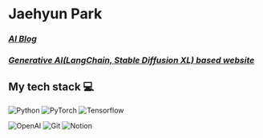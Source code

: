 <h1> Jaehyun Park </h1>

<p>
  <em>
    <h3> 
      <a href="https://highllight.tistory.com">
        AI Blog
      </a>
    </h3>
  </em>
  <em>
  <h3>
    <a href="https://www.momentoushistory.com">
      Generative AI(LangChain, Stable Diffusion XL) based website
    </a>
  </h3>
    </em>
  </em>
</p>

<h2> My tech stack 💻 </h2>

![Python](https://img.shields.io/badge/-Python-3776AB?style=for-the-badge&logo=Python&logoColor=ffffff)
![PyTorch](https://img.shields.io/badge/-PyTorch-EE4C2C?style=for-the-badge&logo=PyTorch&logoColor=ffffff)
![Tensorflow](https://img.shields.io/badge/-Tensorflow-FF6F00?style=for-the-badge&logo=Tensorflow&logoColor=ffffff)

![OpenAI](https://img.shields.io/badge/-OpenAI-412991?style=for-the-badge&logo=OpenAI&logoColor=ffffff)
![Git](https://img.shields.io/badge/-Git-F05032?style=for-the-badge&logo=Git&logoColor=ffffff)
![Notion](https://img.shields.io/badge/-Notion-000000?style=for-the-badge&logo=Notion&logoColor=ffffff)
